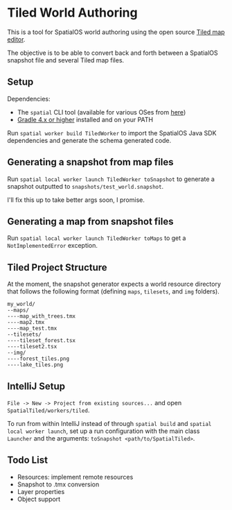 # Tiled World Authoring

This is a tool for SpatialOS world authoring using the open source [Tiled map editor](https://github.com/bjorn/tiled).

The objective is to be able to convert back and forth between a SpatialOS snapshot file and several Tiled map files.

## Setup

Dependencies:
* The `spatial` CLI tool (available for various OSes from [here](https://docs.improbable.io/reference/13.0/index))
* [Gradle 4.x or higher](https://gradle.org/install/) installed and on your PATH

Run `spatial worker build TiledWorker` to import the SpatialOS Java SDK dependencies and generate the schema generated code.

## Generating a snapshot from map files

Run `spatial local worker launch TiledWorker toSnapshot` to generate a snapshot outputted to `snapshots/test_world.snapshot`.

I'll fix this up to take better args soon, I promise.

## Generating a map from snapshot files

Run `spatial local worker launch TiledWorker toMaps` to get a `NotImplementedError` exception.


## Tiled Project Structure

At the moment, the snapshot generator expects a world resource directory that follows the following format (defining `maps`, `tilesets`, and `img` folders).

```
my_world/
--maps/
----map_with_trees.tmx
----map2.tmx
----map_test.tmx
--tilesets/
----tileset_forest.tsx
----tileset2.tsx
--img/
----forest_tiles.png
----lake_tiles.png
```

## IntelliJ Setup

`File -> New -> Project from existing sources...`
and open `SpatialTiled/workers/tiled`.

To run from within IntelliJ instead of through `spatial build` and `spatial local worker launch`, set up a run configuration with the main class `Launcher` and the arguments: `toSnapshot <path/to/SpatialTiled>`.

## Todo List
* Resources: implement remote resources
* Snapshot to .tmx conversion
* Layer properties
* Object support
